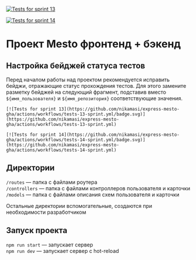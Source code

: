 [![Tests for sprint 13](https://github.com/nikamasi/express-mesto-gha/actions/workflows/tests-13-sprint.yml/badge.svg)](https://github.com/nikamasi/express-mesto-gha/actions/workflows/tests-13-sprint.yml) 

[![Tests for sprint 14](https://github.com/nikamasi/express-mesto-gha/actions/workflows/tests-14-sprint.yml/badge.svg)](https://github.com/nikamasi/express-mesto-gha/actions/workflows/tests-14-sprint.yml)
# Проект Mesto фронтенд + бэкенд



## Настройка бейджей статуса тестов
Перед началом работы над проектом рекомендуется исправить бейджи, отражающие статус прохождения тестов.
Для этого замените разметку бейджей на следующий фрагмент, подставив вместо `${имя_пользователя}` и `${имя_репозитория}` соответствующие значения.

```
[![Tests for sprint 13](https://github.com/nikamasi/express-mesto-gha/actions/workflows/tests-13-sprint.yml/badge.svg)](https://github.com/nikamasi/express-mesto-gha/actions/workflows/tests-13-sprint.yml) 

[![Tests for sprint 14](https://github.com/nikamasi/express-mesto-gha/actions/workflows/tests-14-sprint.yml/badge.svg)](https://github.com/nikamasi/express-mesto-gha/actions/workflows/tests-14-sprint.yml)
```


## Директории

`/routes` — папка с файлами роутера  
`/controllers` — папка с файлами контроллеров пользователя и карточки   
`/models` — папка с файлами описания схем пользователя и карточки  
  
Остальные директории вспомогательные, создаются при необходимости разработчиком

## Запуск проекта

`npm run start` — запускает сервер   
`npm run dev` — запускает сервер с hot-reload

